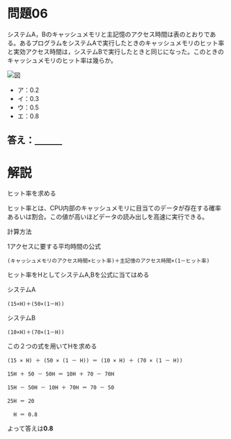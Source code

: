 # 問題06
システムA，Bのキャッシュメモリと主記憶のアクセス時間は表のとおりである。あるプログラムをシステムAで実行したときのキャッシュメモリのヒット率と実効アクセス時間は，システムBで実行したときと同じになった。このときのキャッシュメモリのヒット率は幾らか。

![図](https://www.fe-siken.com/kakomon/16_aki/img/22.gif "画像")

- ア：0.2
- イ：0.3
- ウ：0.5
- エ：0.8

## 答え：<u>　　　</u>

# 解説
ヒット率を求める

ヒット率とは、CPU内部のキャッシュメモリに目当てのデータが存在する確率あるいは割合。この値が高いほどデータの読み出しを高速に実行できる。

計算方法

1アクセスに要する平均時間の公式

`(キャッシュメモリのアクセス時間×ヒット率)＋主記憶のアクセス時間×(1－ヒット率)`

ヒット率をHとしてシステムA,Bを公式に当てはめる

システムA

`(15×H)＋(50×(1－H))`

システムB

`(10×H)＋(70×(1－H))`

この２つの式を用いてHを求める
```
(15 × H) ＋ (50 × (1 － H)) ＝ (10 × H) ＋ (70 × (1 － H))

15H ＋ 50 － 50H ＝ 10H ＋ 70 － 70H

15H － 50H － 10H ＋ 70H ＝ 70 － 50

25H ＝ 20

  H ＝ 0.8
```

よって答えは**0.8**